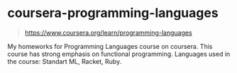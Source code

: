 # coursera-programming-languages

> https://www.coursera.org/learn/programming-languages

My homeworks for Programming Languages course on coursera.
This course has strong emphasis on functional programming.
Languages used in the course: Standart ML, Racket, Ruby.
